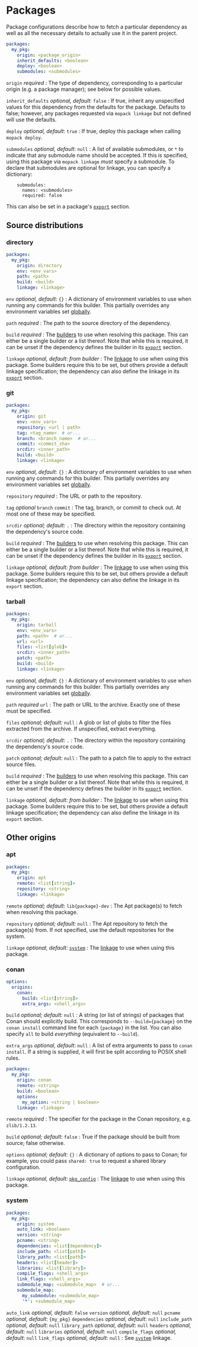 # Packages

Package configurations describe how to fetch a particular dependency as well as
all the necessary details to actually use it in the parent project.

```yaml
packages:
  my_pkg:
    origin: <package_origin>
    inherit_defaults: <boolean>
    deploy: <boolean>
    submodules: <submodules>
```

`origin` <span class="subtitle">*required*</span>
: The type of dependency, corresponding to a particular origin (e.g. a package
  manager); see below for possible values.

`inherit_defaults` <span class="subtitle">*optional, default*: `false`</span>
: If true, inherit any unspecified values for this dependency from the defaults
  for the package. Defaults to false; however, any packages requested via
  `mopack linkage` but not defined will use the defaults.

`deploy` <span class="subtitle">*optional, default*: `true`</span>
: If true, deploy this package when calling `mopack deploy`.

`submodules` <span class="subtitle">*optional, default*: `null`</span>
: A list of available submodules, or `*` to indicate that any submodule name
  should be accepted. If this is specified, using this package via `mopack
  linkage` *must* specify a submodule. To declare that submodules are optional for
  linkage, you can specify a dictionary:

        submodules:
          names: <submodules>
          required: false

  This can also be set in a package's [`export`](file-structure.md#exports)
  section.

## Source distributions

### directory

```yaml
packages:
  my_pkg:
    origin: directory
    env: <env_vars>
    path: <path>
    build: <build>
    linkage: <linkage>
```

`env` <span class="subtitle">*optional, default*: `{}`</span>
: A dictionary of environment variables to use when running any commands for
  this builder. This partially overrides any environment variables set
  [globally](file-structure.md#options).

`path` <span class="subtitle">*required*</span>
: The path to the source directory of the dependency.

`build` <span class="subtitle">*required*</span>
: The [builders](builders.md) to use when resolving this package. This can
  either be a single builder or a list thereof. Note that while this is
  required, it can be unset if the dependency defines the builder in its
  [`export`](file-structure.md#exports) section.

`linkage` <span class="subtitle">*optional, default*: *from builder*</span>
: The [linkage](linkage.md) to use when using this package. Some builders
  require this to be set, but others provide a default linkage specification;
  the dependency can also define the linkage in its
  [`export`](file-structure.md#exports) section.

### git

```yaml
packages:
  my_pkg:
    origin: git
    env: <env_vars>
    repository: <url | path>
    tag: <tag_name>  # or...
    branch: <branch_name>  # or...
    commit: <commit_sha>
    srcdir: <inner_path>
    build: <build>
    linkage: <linkage>
```

`env` <span class="subtitle">*optional, default*: `{}`</span>
: A dictionary of environment variables to use when running any commands for
  this builder. This partially overrides any environment variables set
  [globally](file-structure.md#options).

`repository` <span class="subtitle">*required*</span>
: The URL or path to the repository.

`tag` <span class="subtitle">*optional*</span>
`branch`
`commit`
: The tag, branch, or commit to check out. At most one of these may be
  specified.

`srcdir` <span class="subtitle">*optional; default:* `.`</span>
: The directory within the repository containing the dependency's source code.

`build` <span class="subtitle">*required*</span>
: The [builders](builders.md) to use when resolving this package. This can
  either be a single builder or a list thereof. Note that while this is
  required, it can be unset if the dependency defines the builder in its
  [`export`](file-structure.md#exports) section.

`linkage` <span class="subtitle">*optional, default: from builder*</span>
: The [linkage](linkage.md) to use when using this package. Some builders require
  this to be set, but others provide a default linkage specification; the
  dependency can also define the linkage in its `export` section.

### tarball

```yaml
packages:
  my_pkg:
    origin: tarball
    env: <env_vars>
    path: <path>  # or...
    url: <url>
    files: <list[glob]>
    srcdir: <inner_path>
    patch: <path>
    build: <build>
    linkage: <linkage>
```

`env` <span class="subtitle">*optional, default*: `{}`</span>
: A dictionary of environment variables to use when running any commands for
  this builder. This partially overrides any environment variables set
  [globally](file-structure.md#options).

`path` <span class="subtitle">*required*</span>
`url`
: The path or URL to the archive. Exactly one of these must be specified.

`files` <span class="subtitle">*optional; default:* `null`</span>
: A glob or list of globs to filter the files extracted from the archive. If
  unspecified, extract everything.

`srcdir` <span class="subtitle">*optional; default:* `.`</span>
: The directory within the repository containing the dependency's source code.

`patch` <span class="subtitle">*optional; default:* `null`</span>
: The path to a patch file to apply to the extract source files.

`build` <span class="subtitle">*required*</span>
: The [builders](builders.md) to use when resolving this package. This can
  either be a single builder or a list thereof. Note that while this is
  required, it can be unset if the dependency defines the builder in its
  [`export`](file-structure.md#exports) section.

`linkage` <span class="subtitle">*optional, default: from builder*</span>
: The [linkage](linkage.md) to use when using this package. Some builders require
  this to be set, but others provide a default linkage specification; the
  dependency can also define the linkage in its `export` section.

## Other origins

### apt

```yaml
packages:
  my_pkg:
    origin: apt
    remote: <list[string]>
    repository: <string>
    linkage: <linkage>
```

`remote` <span class="subtitle">*optional; default:* `lib{package}-dev`</span>
: The Apt package(s) to fetch when resolving this package.

`repository` <span class="subtitle">*optional; default:* `null`</span>
: The Apt repository to fetch the package(s) from. If not specified, use the
  default repositories for the system.

`linkage` <span class="subtitle">*optional, default:* [`system`](linkage.md#system)</span>
: The [linkage](linkage.md) to use when using this package.

### conan

```yaml
options:
  origins:
    conan:
      build: <list[string]>
      extra_args: <shell_args>
```

`build` <span class="subtitle">*optional; default:* `null`</span>
: A string (or list of strings) of packages that Conan should explicitly build.
  This corresponds to `--build={package}` on the `conan install` command line
  for each `{package}` in the list. You can also specify `all` to build
  *everything* (equivalent to `--build`).

`extra_args` <span class="subtitle">*optional, default*: `null`</span>
: A list of extra arguments to pass to `conan install`. If a string is supplied,
  it will first be split according to POSIX shell rules.

```yaml
packages:
  my_pkg:
    origin: conan
    remote: <string>
    build: <boolean>
    options:
      my_option: <string | boolean>
    linkage: <linkage>
```

`remote` <span class="subtitle">*required*</span>
: The specifier for the package in the Conan repository, e.g. `zlib/1.2.13`.

`build` <span class="subtitle">*optional; default:* `false`</span>
: True if the package should be built from source; false otherwise.

`options` <span class="subtitle">*optional; default:* `{}`</span>
: A dictionary of options to pass to Conan; for example, you could pass
  `shared: true` to request a shared library configuration.

`linkage` <span class="subtitle">*optional, default:* [`pkg_config`](linkage.md#pkg_config)</span>
: The [linkage](linkage.md) to use when using this package.

### system

```yaml
packages:
  my_pkg:
    origin: system
    auto_link: <boolean>
    version: <string>
    pcname: <string>
    dependencies: <list[dependency]>
    include_path: <list[path]>
    library_path: <list[path]>
    headers: <list[header]>
    libraries: <list[library]>
    compile_flags: <shell_args>
    link_flags: <shell_args>
    submodule_map: <submodule_map>  # or...
    submodule_map:
      my_submodule: <submodule_map>
      '*': <submodule_map>
```

`auto_link` <span class="subtitle">*optional, default*: `false`</span>
`version` <span class="subtitle">*optional, default*: `null`</span>
`pcname` <span class="subtitle">*optional, default*: `{my_pkg}`</span>
`dependencies` <span class="subtitle">*optional, default*: `null`</span>
`include_path` <span class="subtitle">*optional, default*: `null`</span>
`library_path` <span class="subtitle">*optional, default*: `null`</span>
`headers` <span class="subtitle">*optional, default*: `null`</span>
`libraries` <span class="subtitle">*optional, default*: `null`</span>
`compile_flags` <span class="subtitle">*optional, default*: `null`</span>
`link_flags` <span class="subtitle">*optional, default*: `null`</span>
: See [`system`](linkage.md#pathsystem) linkage.
